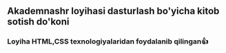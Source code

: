 ##  Akademnashr  loyihasi  dasturlash bo'yicha kitob sotish do'koni
### Loyiha HTML,CSS  texnologiyalaridan foydalanib qilingan👍